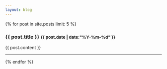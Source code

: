 ```yaml
---
layout: blog
---
```


{% for post in site.posts limit: 5 %}

<h3>{{ post.title }} <small>{{ post.date | date:"%Y-%m-%d" }}</small></h3>

{{ post.content }}
<hr>

{% endfor %}
